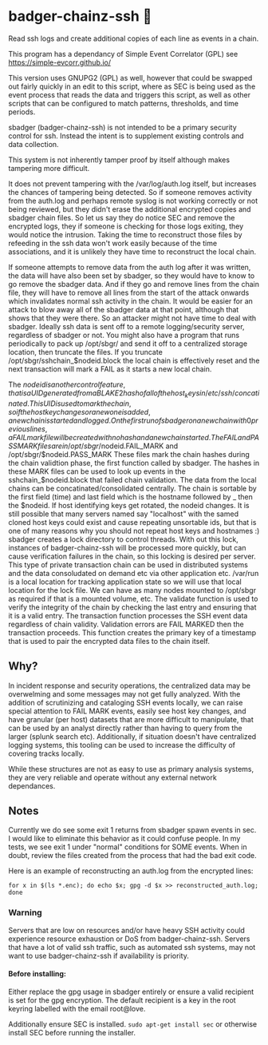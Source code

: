 # badger-chainz-ssh 🦡
Read ssh logs and create additional copies of each line as events in a chain.


 This program has a dependancy of Simple Event Correlator (GPL)
 see https://simple-evcorr.github.io/
 
 This version uses GNUPG2 (GPL) as well, however that could be swapped out fairly
 quickly in an edit to this script, where as SEC is being used as the event
 process that reads the data and triggers this script, as well as other
 scripts that can be configured to match patterns, thresholds, and time periods.
 
 sbadger (badger-chainz-ssh) is not intended to be a primary security control for ssh.
 Instead the intent is to supplement existing controls and data collection.
 
 This system is not inherently tamper proof by itself although makes tampering more difficult.
 
 It does not prevent tampering with the /var/log/auth.log itself, but increases the chances of tampering
 being detected. So if someone removes activity from the auth.log and perhaps remote syslog
 is not working correctly or not being reviewed, but they didn't erase the additional encrypted copies
 and sbadger chain files. So let us say they do notice SEC and remove the encrypted logs,
 they if someone is checking for those logs exiting, they would notice the intrusion.
 Taking the time to reconstruct those files by refeeding in the ssh data won't
 work easily because of the time associations, and it is unlikely they have
 time to reconstruct the local chain.


 If someone attempts to remove data from the auth log after it was written,
 the data will have also been set by sbadger, so they would have to know to go
 remove the sbadger data. And if they go and remove lines from the chain file,
 they will have to remove all lines from the start of the attack onwards
 which invalidates normal ssh activity in the chain. It would be easier for
 an attack to blow away all of the sbadger data at that point, although that
 shows that they were there. So an attacker might not have time to deal with
 sbadger. Ideally ssh data is sent off to a remote logging/security server,
 regardless of sbadger or not. You might also have a program that runs
 periodically to pack up /opt/sbgr/ and send it off to a centralized
 storage location, then truncate the files. If you truncate /opt/sbgr/sshchain_$nodeid.block
 the local chain is effectively reset and the next transaction will mark a FAIL as it
 starts a new local chain.


 The $nodeid is another control feature, that is a UID generated from a BLAKE2 hash
 of all of the host_keys in /etc/ssh/ concatinated. This UID is used to mark the
 chain, so if the hostkey changes or a new one is added, a new chain is started and logged.
 On the first run of sbadger on a new chain with 0 previous lines, a FAIL mark
 file will be created with no hash and a new chain started.
 The FAIL and PASS MARK files are in /opt/sbgr/$nodeid.FAIL_MARK and /opt/sbgr/$nodeid.PASS_MARK
 These files mark the chain hashes during the chain validtion phase, the first
 function called by sbadger. The hashes in these MARK files can be used to
 look up events in the sshchain_$nodeid.block that failed chain validation.
 The data from the local chains can be concatinated/consolidated centrally.
 The chain is sortable by the first field (time) and last field which is the hostname followed by _
 then the $nodeid. If host identifying keys get
 rotated, the nodeid changes. It is still possible that many servers
 named say "localhost" with the samed cloned host keys could exist
 and cause repeating unsortable ids, but that is one of many reasons
 why you should not repeat host keys and hostnames :)
 sbadger creates a lock directory to control threads.
 With out this lock, instances of badger-chainz-ssh will
 be processed more quickly, but can cause
 verification failures in the chain, so this locking
 is desired per server. This type of private transaction
 chain can be used in distributed systems and the data
 consoludated on demand etc via other application etc.
 /var/run is a local location for tracking application state
 so we will use that local location for the lock file.
 We can have as many nodes mounted to /opt/sbgr as
 required if that is a mounted volume, etc.
 The validate function is used to verify the integrity of the chain by checking the last entry
 and ensuring that it is a valid entry.
 The transaction function processes the SSH event data regardless of chain validity. Validation errors are FAIL MARKED then the transaction proceeds.
 This function creates the primary key of a timestamp
 that is used to pair the encrypted data files to
 the chain itself. 


## Why?

In incident response and security operations, the centralized data may be overwelming and some messages may not get fully analyzed.
With the addition of scrutinizing and cataloging SSH events locally, we can raise special attention to FAIL MARK events, easily see host key changes,
and have granular (per host) datasets that are more difficult to manipulate, that can be used by an analyst directly rather than having to query from the larger (splunk search etc).
Additionally, if situation doesn't have centralized logging systems, this tooling can be used to increase the difficulty of covering tracks locally.


While these structures are not as easy to use as primary analysis systems, they are very reliable and operate without any external network dependances.


## Notes

Currently we do see some exit 1 returns from sbadger spawn events in sec. I would like to eliminate this behavior as it could confuse people.
In my tests, we see exit 1 under "normal" conditions for SOME events. When in doubt, review the files created from the process that had the bad exit code.

Here is an example of reconstructing an auth.log from the encrypted lines:
```
for x in $(ls *.enc); do echo $x; gpg -d $x >> reconstructed_auth.log; done
```
### Warning

Servers that are low on resources and/or have heavy SSH activity could experience resource exhaustion or DoS from badger-chainz-ssh.
Servers that have a lot of valid ssh traffic, such as automated ssh systems, may not want to use badger-chainz-ssh if availability is priority.

#### Before installing:

Either replace the gpg usage in sbadger entirely or ensure a valid recipient is set for the gpg encryption. The default recipient is a key in the root keyring labelled with the email root@love. 

Additionally ensure SEC is installed. `sudo apt-get install sec` or otherwise install SEC before running the installer.

